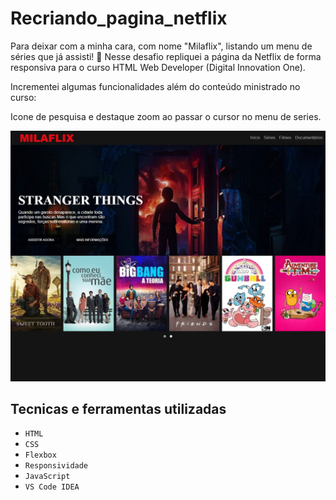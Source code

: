 # Recriando_pagina_netflix

Para deixar com a minha cara, com nome "Milaflix", listando um menu de séries que já assisti! 💟
Nesse desafio repliquei a página da Netflix de forma responsiva para o curso HTML Web Developer (Digital Innovation One).

Incrementei algumas funcionalidades além do conteúdo ministrado no curso:  

Icone de pesquisa e destaque zoom ao passar o cursor no menu de series.

![Recriando_pagina_netflix](PAGINA_NETFLIX/img/milaflix.jpg)

## Tecnicas e ferramentas utilizadas
- ``HTML``
- ``CSS``
- ``Flexbox``
- ``Responsividade``
- ``JavaScript``
- ``VS Code IDEA``


